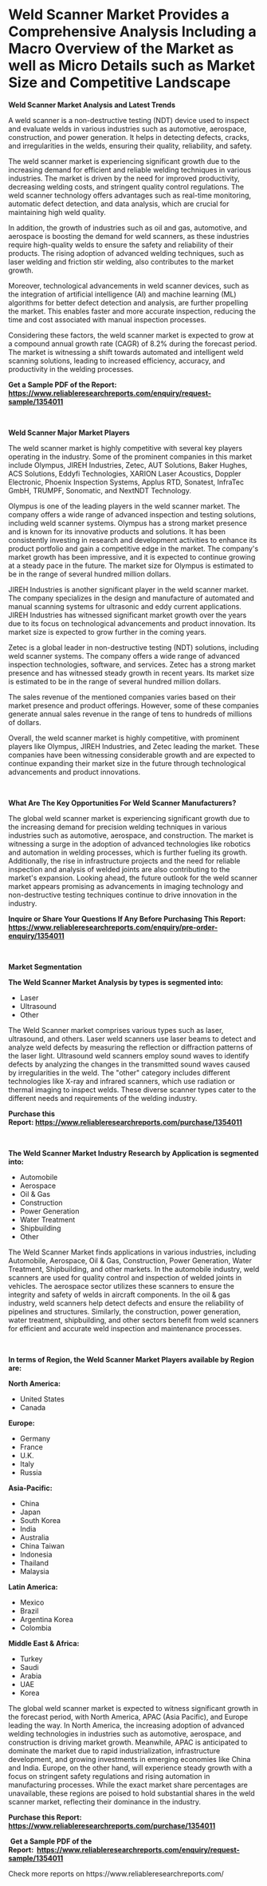 <p><h1>Weld Scanner Market Provides a Comprehensive Analysis Including a Macro Overview of the Market as well as Micro Details such as Market Size and Competitive Landscape</h1></p><p><strong>Weld Scanner Market Analysis and Latest Trends</strong></p>
<p><p>A weld scanner is a non-destructive testing (NDT) device used to inspect and evaluate welds in various industries such as automotive, aerospace, construction, and power generation. It helps in detecting defects, cracks, and irregularities in the welds, ensuring their quality, reliability, and safety.</p><p>The weld scanner market is experiencing significant growth due to the increasing demand for efficient and reliable welding techniques in various industries. The market is driven by the need for improved productivity, decreasing welding costs, and stringent quality control regulations. The weld scanner technology offers advantages such as real-time monitoring, automatic defect detection, and data analysis, which are crucial for maintaining high weld quality.</p><p>In addition, the growth of industries such as oil and gas, automotive, and aerospace is boosting the demand for weld scanners, as these industries require high-quality welds to ensure the safety and reliability of their products. The rising adoption of advanced welding techniques, such as laser welding and friction stir welding, also contributes to the market growth.</p><p>Moreover, technological advancements in weld scanner devices, such as the integration of artificial intelligence (AI) and machine learning (ML) algorithms for better defect detection and analysis, are further propelling the market. This enables faster and more accurate inspection, reducing the time and cost associated with manual inspection processes.</p><p>Considering these factors, the weld scanner market is expected to grow at a compound annual growth rate (CAGR) of 8.2% during the forecast period. The market is witnessing a shift towards automated and intelligent weld scanning solutions, leading to increased efficiency, accuracy, and productivity in the welding processes.</p></p>
<p><strong>Get a Sample PDF of the Report:&nbsp; <a href="https://www.reliableresearchreports.com/enquiry/request-sample/1354011">https://www.reliableresearchreports.com/enquiry/request-sample/1354011</a></strong></p>
<p>&nbsp;</p>
<p><strong>Weld Scanner Major Market Players</strong></p>
<p><p>The weld scanner market is highly competitive with several key players operating in the industry. Some of the prominent companies in this market include Olympus, JIREH Industries, Zetec, AUT Solutions, Baker Hughes, ACS Solutions, Eddyfi Technologies, XARION Laser Acoustics, Doppler Electronic, Phoenix Inspection Systems, Applus RTD, Sonatest, InfraTec GmbH, TRUMPF, Sonomatic, and NextNDT Technology.</p><p>Olympus is one of the leading players in the weld scanner market. The company offers a wide range of advanced inspection and testing solutions, including weld scanner systems. Olympus has a strong market presence and is known for its innovative products and solutions. It has been consistently investing in research and development activities to enhance its product portfolio and gain a competitive edge in the market. The company's market growth has been impressive, and it is expected to continue growing at a steady pace in the future. The market size for Olympus is estimated to be in the range of several hundred million dollars.</p><p>JIREH Industries is another significant player in the weld scanner market. The company specializes in the design and manufacture of automated and manual scanning systems for ultrasonic and eddy current applications. JIREH Industries has witnessed significant market growth over the years due to its focus on technological advancements and product innovation. Its market size is expected to grow further in the coming years.</p><p>Zetec is a global leader in non-destructive testing (NDT) solutions, including weld scanner systems. The company offers a wide range of advanced inspection technologies, software, and services. Zetec has a strong market presence and has witnessed steady growth in recent years. Its market size is estimated to be in the range of several hundred million dollars.</p><p>The sales revenue of the mentioned companies varies based on their market presence and product offerings. However, some of these companies generate annual sales revenue in the range of tens to hundreds of millions of dollars.</p><p>Overall, the weld scanner market is highly competitive, with prominent players like Olympus, JIREH Industries, and Zetec leading the market. These companies have been witnessing considerable growth and are expected to continue expanding their market size in the future through technological advancements and product innovations.</p></p>
<p>&nbsp;</p>
<p><strong>What Are The Key Opportunities For Weld Scanner Manufacturers?</strong></p>
<p><p>The global weld scanner market is experiencing significant growth due to the increasing demand for precision welding techniques in various industries such as automotive, aerospace, and construction. The market is witnessing a surge in the adoption of advanced technologies like robotics and automation in welding processes, which is further fueling its growth. Additionally, the rise in infrastructure projects and the need for reliable inspection and analysis of welded joints are also contributing to the market's expansion. Looking ahead, the future outlook for the weld scanner market appears promising as advancements in imaging technology and non-destructive testing techniques continue to drive innovation in the industry.</p></p>
<p><strong>Inquire or Share Your Questions If Any Before Purchasing This Report: <a href="https://www.reliableresearchreports.com/enquiry/pre-order-enquiry/1354011">https://www.reliableresearchreports.com/enquiry/pre-order-enquiry/1354011</a></strong></p>
<p>&nbsp;</p>
<p><strong>Market Segmentation</strong></p>
<p><strong>The Weld Scanner Market Analysis by types is segmented into:</strong></p>
<p><ul><li>Laser</li><li>Ultrasound</li><li>Other</li></ul></p>
<p><p>The Weld Scanner market comprises various types such as laser, ultrasound, and others. Laser weld scanners use laser beams to detect and analyze weld defects by measuring the reflection or diffraction patterns of the laser light. Ultrasound weld scanners employ sound waves to identify defects by analyzing the changes in the transmitted sound waves caused by irregularities in the weld. The "other" category includes different technologies like X-ray and infrared scanners, which use radiation or thermal imaging to inspect welds. These diverse scanner types cater to the different needs and requirements of the welding industry.</p></p>
<p><strong>Purchase this Report:&nbsp;<a href="https://www.reliableresearchreports.com/purchase/1354011">https://www.reliableresearchreports.com/purchase/1354011</a></strong></p>
<p>&nbsp;</p>
<p><strong>The Weld Scanner Market Industry Research by Application is segmented into:</strong></p>
<p><ul><li>Automobile</li><li>Aerospace</li><li>Oil & Gas</li><li>Construction</li><li>Power Generation</li><li>Water Treatment</li><li>Shipbuilding</li><li>Other</li></ul></p>
<p><p>The Weld Scanner Market finds applications in various industries, including Automobile, Aerospace, Oil & Gas, Construction, Power Generation, Water Treatment, Shipbuilding, and other markets. In the automobile industry, weld scanners are used for quality control and inspection of welded joints in vehicles. The aerospace sector utilizes these scanners to ensure the integrity and safety of welds in aircraft components. In the oil & gas industry, weld scanners help detect defects and ensure the reliability of pipelines and structures. Similarly, the construction, power generation, water treatment, shipbuilding, and other sectors benefit from weld scanners for efficient and accurate weld inspection and maintenance processes.</p></p>
<p>&nbsp;</p>
<p><strong>In terms of Region, the Weld Scanner Market Players available by Region are:</strong></p>
<p>
    <p> <strong> North America: </strong>
        <ul>
            <li>United States</li>
            <li>Canada</li>
        </ul>
        </p> 
    <p> <strong> Europe: </strong>
        <ul>
            <li>Germany</li>
            <li>France</li>
            <li>U.K.</li>
            <li>Italy</li>
            <li>Russia</li>
        </ul>
        </p> 
    <p> <strong> Asia-Pacific: </strong>
        <ul>
            <li>China</li>
            <li>Japan</li>
            <li>South Korea</li>
            <li>India</li>
            <li>Australia</li>
            <li>China Taiwan</li>
            <li>Indonesia</li>
            <li>Thailand</li>
            <li>Malaysia</li>
        </ul>
        </p> 
    <p> <strong> Latin America: </strong>
        <ul>
            <li>Mexico</li>
            <li>Brazil</li>
            <li>Argentina Korea</li>
            <li>Colombia</li>
        </ul>
        </p> 
    <p> <strong> Middle East & Africa: </strong>
        <ul>
            <li>Turkey</li>
            <li>Saudi</li>
            <li>Arabia</li>
            <li>UAE</li>
            <li>Korea</li>
        </ul>
    </p>
    </p>
<p><p>The global weld scanner market is expected to witness significant growth in the forecast period, with North America, APAC (Asia Pacific), and Europe leading the way. In North America, the increasing adoption of advanced welding technologies in industries such as automotive, aerospace, and construction is driving market growth. Meanwhile, APAC is anticipated to dominate the market due to rapid industrialization, infrastructure development, and growing investments in emerging economies like China and India. Europe, on the other hand, will experience steady growth with a focus on stringent safety regulations and rising automation in manufacturing processes. While the exact market share percentages are unavailable, these regions are poised to hold substantial shares in the weld scanner market, reflecting their dominance in the industry.</p></p>
<p><strong>Purchase this Report: <a href="https://www.reliableresearchreports.com/purchase/1354011">https://www.reliableresearchreports.com/purchase/1354011</a></strong></p>
<p>&nbsp;<strong>Get a Sample PDF of the Report:&nbsp;&nbsp;<a href="https://www.reliableresearchreports.com/enquiry/request-sample/1354011">https://www.reliableresearchreports.com/enquiry/request-sample/1354011</a></strong></p>
<p><strong></strong></p>
<p>Check more reports on https://www.reliableresearchreports.com/</p>